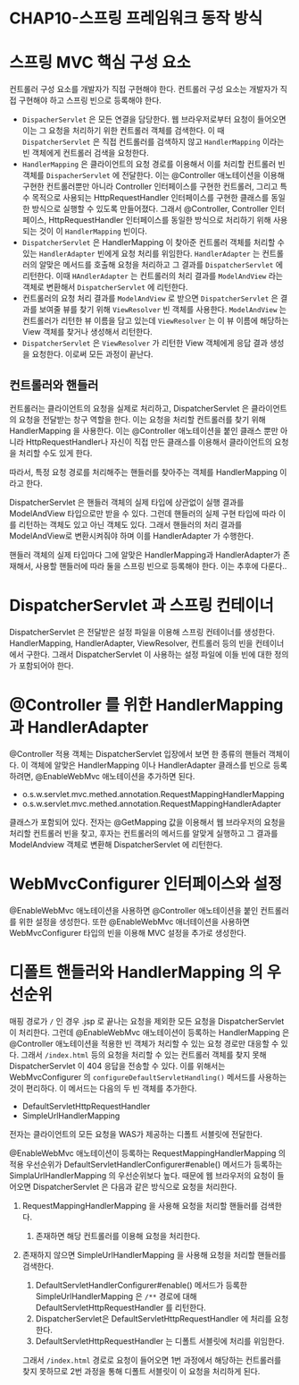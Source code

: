 # CHAP10-스프링 프레임워크 동작 방식

# 스프링 MVC 핵심 구성 요소

컨트롤러 구성 요소를 개발자가 직접 구현해야 한다. 컨트롤러 구성 요소는 개발자가 직접 구현해야 하고 스프링 빈으로 등록해야 한다.

- `DispacherServlet` 은 모든 연결을 담당한다. 웹 브라우저로부터 요청이 들어오면 이는 그 요청을 처리하기 위한 컨트롤러 객체를 검색한다. 이 때 `DispatcherServlet` 은 직접 컨트롤러를 검색하지 않고 `HandlerMapping` 이라는 빈 객체에게 컨트롤러 검색을 요청한다.
- `HandlerMapping` 은 클라이언트의 요청 경로를 이용해서 이를 처리할 컨트롤러 빈 객체를 `DispacherServlet` 에 전달한다.  이는 @Controller 애노테이션을 이용해 구현한 컨트롤러뿐만 아니라 Controller 인터페이스를 구현한 컨트롤러, 그리고 특수 목적으로 사용되는 HttpRequestHandler 인터페이스를 구현한 클래스를 동일한 방식으로 실행할 수 있도록 만들어졌다. 그래서 @Controller, Controller 인터페이스, HttpRequestHandler 인터페이스를 동일한 방식으로 처리하기 위해 사용되는 것이 이 `HandlerMapping`  빈이다.
- `DispatcherServlet` 은 HandlerMapping 이 찾아준 컨트롤러 객체를 처리할 수 있는 `HandlerAdapter` 빈에게 요청 처리를 위임한다. `HandlerAdapter` 는 컨트롤러의 알맞은 메서드를 호출해 요청을 처리하고 그 결과를 `DispatcherServlet` 에 리턴한다. 이때 `HAndlerAdapter` 는 컨트롤러의 처리 결과를 `ModelAndView` 라는 객체로 변환해서 `DispatcherServlet` 에 리턴한다.
- 컨트롤러의 요청 처리 결과를 `ModelAndView` 로 받으면 `DispatcherServlet` 은 결과를 보여줄 뷰를 찾기 위해 `ViewResolver` 빈 객체를 사용한다. `ModelAndView` 는 컨트롤러가 리턴한 뷰 이름을 담고 있는데 `ViewResolver` 는 이 뷰 이름에 해당하는 View 객체를 찾거나 생성해서 리턴한다.
- `DispatcherServlet` 은 `ViewResolver` 가 리턴한 View 객체에게 응답 결과 생성을 요청한다. 이로써 모든 과정이 끝난다.

## 컨트롤러와 핸들러

컨트롤러는 클라이언트의 요청을 실제로 처리하고, DispatcherServlet 은 클라이언트의 요청을 전달받는 창구 역할을 한다. 이는 요청을 처리할 컨트롤러를 찾기 위해  HandlerMapping 을 사용한다. 이는 @Controller 애노테이션을 붙인 클래스 뿐만 아니라  HttpRequestHandler나 자신이 직접 만든 클래스를 이용해서 클라이언트의 요청을 처리할 수도 있게 한다. 

 따라서, 특정 요청 경로를 처리해주는 핸들러를 찾아주는 객체를 HandlerMapping 이라고 한다.

 DispatcherServlet 은 핸들러 객체의 실제 타입에 상관없이 실행 결과를 ModelAndView 타입으로만 받을 수 있다. 그런데 핸들러의 실제 구현 타입에 따라 이를 리턴하는 객체도 있고 아닌 객체도 있다. 그래서 핸들러의 처리 결과를 ModelAndView로 변환시켜줘야 하며 이를 HandlerAdapter 가 수행한다.

핸들러 객체의 실제 타입마다 그에 알맞은 HandlerMapping과 HandlerAdapter가 존재해서, 사용할 핸들러에 따라 둘을 스프링 빈으로 등록해야 한다. 이는 추후에 다룬다..

# DispatcherServlet 과 스프링 컨테이너

DispatcherServlet 은 전달받은 설정 파일을 이용해 스프링 컨테이너를 생성한다. HandlerMapping, HandlerAdapter, ViewResolver, 컨트롤러 등의 빈을 컨테이너에서 구한다. 그래서 DispatcherServlet 이 사용하는 설정 파일에 이들 빈에 대한 정의가 포함되어야 한다.

# @Controller 를 위한 HandlerMapping과 HandlerAdapter

@Controller 적용 객체는 DispatcherServlet 입장에서 보면 한 종류의 핸들러 객체이다. 이 객체에 알맞은 HandlerMapping 이나 HandlerAdapter 클래스를 빈으로 등록하려면, @EnableWebMvc 애노테이션을 추가하면 된다. 

- o.s.w.servlet.mvc.methed.annotation.RequestMappingHandlerMapping
- o.s.w.servlet.mvc.methed.annotation.RequestMappingHandlerAdapter

클래스가 포함되어 있다. 전자는 @GetMapping 값을 이용해서 웹 브라우저의 요청을 처리할 컨트롤러 빈을 찾고, 후자는 컨트롤러의 메서드를 알맞게 실행하고 그 결과를 ModelAndview 객체로 변환해 DispatcherServlet 에 리턴한다.

# WebMvcConfigurer 인터페이스와 설정

@EnableWebMvc 애노테이션을 사용하면 @Controller 애노테이션을 붙인 컨트롤러를 위한 설정을 생성한다. 또한 @EnableWebMvc 애너테이션을 사용하면 WebMvcConfigurer 타입의 빈을 이용해 MVC 설정을 추가로 생성한다.

# 디폴트 핸들러와 HandlerMapping 의 우선순위

매핑 경로가 `/` 인 경우 .jsp 로 끝나는 요청을 제외한 모든 요청을 DispatcherServlet 이 처리한다. 그런데 @EnableWebMvc 애노테이션이 등록하는 HandlerMapping 은 @Controller 애노테이션을 적용한 빈 객체가 처리할 수 있는 요청 경로만 대응할 수 있다. 그래서 `/index.html` 등의  요청을 처리할 수 있는 컨트롤러 객체를 찾지 못해 DispatcherServlet 이 404 응답을 전송할 수 있다. 이를 위해서는 WebMvcConfigurer 의 `configureDefaultServletHandling()` 메서드를 사용하는 것이 편리하다.  이 메서드는 다음의 두 빈 객체를 추가한다.

- DefaultServletHttpRequestHandler
- SimpleUrlHandlerMapping

전자는 클라이언트의 모든 요청을 WAS가 제공하는 디폴트 서블릿에 전달한다. 

@EnableWebMvc 애노테이션이 등록하는 RequestMappingHandlerMapping 의 적용 우선순위가 DefaultServletHandlerConfigurer#enable() 메서드가 등록하는 SimplaUrlHandlerMapping 의 우선순위보다 높다. 때문에 웹 브라우저의 요청이 들어오면 DispatcherServlet 은 다음과 같은 방식으로 요청을 처리한다.

1. RequestMappingHandlerMapping 을 사용해 요청을 처리할 핸들러를 검색한다.
    1. 존재하면 해당 컨트롤러를 이용해 요청을 처리한다.
2. 존재하지 않으면 SimpleUrlHandlerMapping 을 사용해 요청을 처리할 핸들러를 검색한다.
    1. DefaultServletHandlerConfigurer#enable() 메서드가 등록한  SimpleUrlHandlerMapping 은 `/**` 경로에 대해 DefaultServletHttpRequestHandler 를 리턴한다.
    2. DispatcherServlet은 DefaultServletHttpRequestHandler 에 처리를 요청한다.
    3. DefaultServletHttpRequestHandler 는 디폴트 서블릿에 처리를 위임한다.
    
    그래서 `/index.html`  경로로 요청이 들어오면 1번 과정에서 해당하는 컨트롤러를 찾지 못하므로 2번 과정을 통해 디폴트 서블릿이 이 요청을 처리하게 된다.